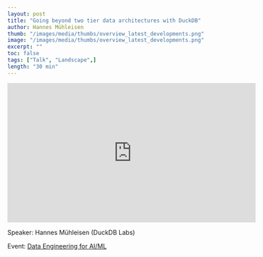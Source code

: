 ```yaml
---
layout: post
title: "Going beyond two tier data architectures with DuckDB"
author: Hannes Mühleisen
thumb: "/images/media/thumbs/overview_latest_developments.png"
image: "/images/media/thumbs/overview_latest_developments.png"
excerpt: ""
toc: false
tags: ["Talk", "Landscape",]
length: "30 min"
---
```


<div class="video-container">
<iframe width="560" height="315" src="https://www.youtube-nocookie.com/embed/bi0XhmbkqU8?si=7nUCLymvtVwG51nc" title="YouTube video player" frameborder="0" allow="accelerometer; autoplay; clipboard-write; encrypted-media; gyroscope; picture-in-picture; web-share" referrerpolicy="strict-origin-when-cross-origin" allowfullscreen></iframe>
</div>

Speaker: Hannes Mühleisen (DuckDB Labs)

Event: [Data Engineering for AI/ML](https://home.mlops.community/public/events/dataengforai)

